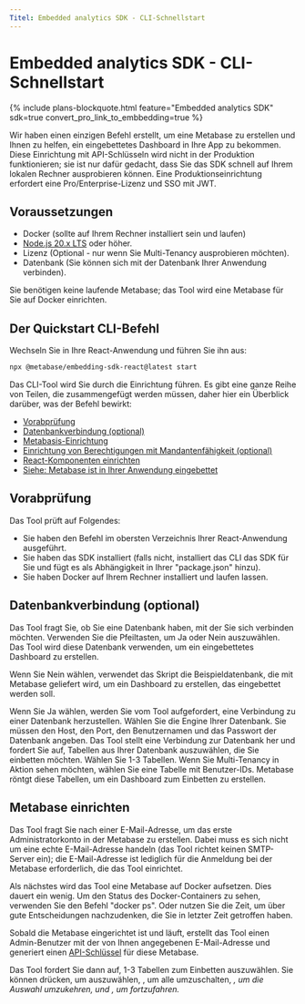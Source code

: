 ```yaml
---
Titel: Embedded analytics SDK - CLI-Schnellstart
---
```



# Embedded analytics SDK - CLI-Schnellstart


{% include plans-blockquote.html feature="Embedded analytics SDK" sdk=true convert_pro_link_to_embbedding=true %}


Wir haben einen einzigen Befehl erstellt, um eine Metabase zu erstellen und Ihnen zu helfen, ein eingebettetes Dashboard in Ihre App zu bekommen. Diese Einrichtung mit API-Schlüsseln wird nicht in der Produktion funktionieren; sie ist nur dafür gedacht, dass Sie das SDK schnell auf Ihrem lokalen Rechner ausprobieren können. Eine Produktionseinrichtung erfordert eine Pro/Enterprise-Lizenz und SSO mit JWT.


## Voraussetzungen


- Docker (sollte auf Ihrem Rechner installiert sein und laufen)
- [Node.js 20.x LTS](https://nodejs.org/en) oder höher.
- Lizenz (Optional - nur wenn Sie Multi-Tenancy ausprobieren möchten).
- Datenbank (Sie können sich mit der Datenbank Ihrer Anwendung verbinden).


Sie benötigen keine laufende Metabase; das Tool wird eine Metabase für Sie auf Docker einrichten.


## Der Quickstart CLI-Befehl


Wechseln Sie in Ihre React-Anwendung und führen Sie ihn aus:


```sh
npx @metabase/embedding-sdk-react@latest start
```


Das CLI-Tool wird Sie durch die Einrichtung führen. Es gibt eine ganze Reihe von Teilen, die zusammengefügt werden müssen, daher hier ein Überblick darüber, was der Befehl bewirkt:


- [Vorabprüfung](#prereq-check)
- [Datenbankverbindung (optional)](#database-connection-optional)
- [Metabasis-Einrichtung](#metabase-setup)
- [Einrichtung von Berechtigungen mit Mandantenfähigkeit (optional)](#permissions-setup-with-multi-tenancy-optional)
- [React-Komponenten einrichten](#react-components-setup)
- [Siehe: Metabase ist in Ihrer Anwendung eingebettet](#behold-metabase-is-embedded-in-your-app)


## Vorabprüfung


Das Tool prüft auf Folgendes:


- Sie haben den Befehl im obersten Verzeichnis Ihrer React-Anwendung ausgeführt.
- Sie haben das SDK installiert (falls nicht, installiert das CLI das SDK für Sie und fügt es als Abhängigkeit in Ihrer "package.json" hinzu).
- Sie haben Docker auf Ihrem Rechner installiert und laufen lassen.


## Datenbankverbindung (optional)


Das Tool fragt Sie, ob Sie eine Datenbank haben, mit der Sie sich verbinden möchten. Verwenden Sie die Pfeiltasten, um Ja oder Nein auszuwählen. Das Tool wird diese Datenbank verwenden, um ein eingebettetes Dashboard zu erstellen.


Wenn Sie Nein wählen, verwendet das Skript die Beispieldatenbank, die mit Metabase geliefert wird, um ein Dashboard zu erstellen, das eingebettet werden soll.


Wenn Sie Ja wählen, werden Sie vom Tool aufgefordert, eine Verbindung zu einer Datenbank herzustellen. Wählen Sie die Engine Ihrer Datenbank. Sie müssen den Host, den Port, den Benutzernamen und das Passwort der Datenbank angeben. Das Tool stellt eine Verbindung zur Datenbank her und fordert Sie auf, Tabellen aus Ihrer Datenbank auszuwählen, die Sie einbetten möchten. Wählen Sie 1-3 Tabellen. Wenn Sie Multi-Tenancy in Aktion sehen möchten, wählen Sie eine Tabelle mit Benutzer-IDs. Metabase röntgt diese Tabellen, um ein Dashboard zum Einbetten zu erstellen.


## Metabase einrichten


Das Tool fragt Sie nach einer E-Mail-Adresse, um das erste Administratorkonto in der Metabase zu erstellen. Dabei muss es sich nicht um eine echte E-Mail-Adresse handeln (das Tool richtet keinen SMTP-Server ein); die E-Mail-Adresse ist lediglich für die Anmeldung bei der Metabase erforderlich, die das Tool einrichtet.


Als nächstes wird das Tool eine Metabase auf Docker aufsetzen. Dies dauert ein wenig. Um den Status des Docker-Containers zu sehen, verwenden Sie den Befehl "docker ps". Oder nutzen Sie die Zeit, um über gute Entscheidungen nachzudenken, die Sie in letzter Zeit getroffen haben.


Sobald die Metabase eingerichtet ist und läuft, erstellt das Tool einen Admin-Benutzer mit der von Ihnen angegebenen E-Mail-Adresse und generiert einen [API-Schlüssel](../../people-and-groups/api-keys.md) für diese Metabase.


Das Tool fordert Sie dann auf, 1-3 Tabellen zum Einbetten auszuwählen. Sie können <Leertaste> drücken, um auszuwählen, <a>, um alle umzuschalten, <i>, um die Auswahl umzukehren, und <Enter>, um fortzufahren.

